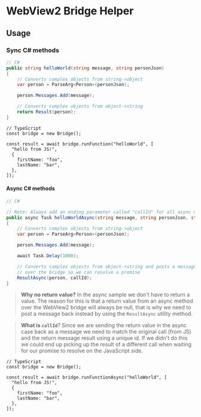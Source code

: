 # WebView2 Bridge Helper

## Usage

### Sync C# methods

```cs
// C#
public string helloWorld(string message, string personJson)
{
    // Converts complex objects from string->object
    var person = ParseArg<Person>(personJson);

    person.Messages.Add(message);

    // Converts complex objects from object->string
    return Result(person);
}
```

```tsx
// TypeScript
const bridge = new Bridge();

const result = await bridge.runFunction("helloWorld", [
  "hello from JS!",
  {
    firstName: "foo",
    lastName: "bar",
  },
]);
```

#### Async C# methods

```cs
// C#

// Note: Always add an ending parameter called "callId" for all async methods, you don't have to set this value yourself
public async Task helloWorldAsync(string message, string personJson, string callId)
{
    // Converts complex objects from string->object
    var person = ParseArg<Person>(personJson);

    person.Messages.Add(message);

    await Task.Delay(1000);

    // Converts complex objects from object->string and posts a message back
    // over the bridge so we can resolve a promise
    ResultAsync(person, callId);
}
```

> **Why no return value?** In the async sample we don't have to return a value. The reason for this is that a return value from an async method over the WebView2 bridge will always be null, that is why we need to post a message back instead by using the `ResultAsync` utility method.

> **What is `callId`**? Since we are sending the return value in the async case back as a message we need to match the original call (from JS) and the return message result using a unique id. If we didn't do this we could end up picking up the result of a different call when waiting for our promise to resolve on the JavaScript side.

```tsx
// TypeScript
const bridge = new Bridge();

const result = await bridge.runFunctionAsync("helloWorld", [
  "hello from JS!",
  {
    firstName: "foo",
    lastName: "bar",
  },
]);
```
